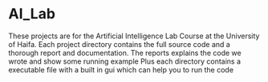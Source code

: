 # AI_Lab
These projects are for the Artificial Intelligence Lab Course at the University of Haifa.
Each project directory contains the full source code and a thorough report and documentation.
The reports explains the code we wrote and show some running example
Plus each directory contains a executable file with a built in gui which can help you to run the code
